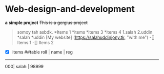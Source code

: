 # Web-design-and-development
**a simple project**
~~This is a gergius project~~
>somoy tah asbdk.
*Items 1
*items
  *items 3
  *items 4
1.salah
2.uddin
  *salah
  *uddin
[My website] (https://salahuddinjony.tk, "with me")
-[] Items 1
-[] Items 2
-[x] items
##table 
roll | name | reg
------ ------ -----
000| salah | 98999
